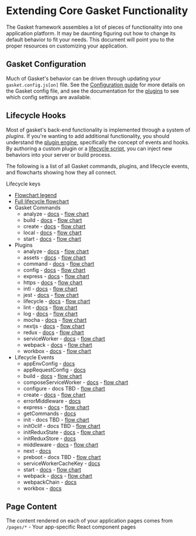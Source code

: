 # Extending Core Gasket Functionality

The Gasket framework assembles a lot of pieces of functionality into one
application platform. It may be daunting figuring out how to change its default
behavior to fit your needs. This document will point you to the proper resources
on customizing your application.

## Gasket Configuration

Much of Gasket's behavior can be driven through updating your
`gasket.config.js[on]` file. See the [Configuration guide] for more details on
the Gasket config file, and see the documentation for the [plugins] to see which
config settings are available.

<!-- 
    TBD: Create a unified table of all configuration settings so you don't have
    to hunt for what you need! 
-->

## Lifecycle Hooks

Most of gasket's back-end functionality is implemented through a system of
_plugins_. If you're wanting to add additional functionality, you should
understand the [plugin engine], specifically the concept of events and hooks.
By authoring a custom plugin or a [lifecycle script], you can inject new
behaviors into your server or build process.

The following is a list of all Gasket commands, plugins, and lifecycle events,
and flowcharts showing how they all connect.

Lifecycle keys

<!-- Do not edit; run `npm run generate` to generate this content. -->
<!-- BEGIN_LIFECYCLE_AUTOGEN -->

* [Flowchart legend](../images/lifecycle/legend.svg)
* [Full lifecycle flowchart](../images/lifecycle/full.svg)
* Gasket Commands
  * analyze - [docs](https://github.com/godaddy/gasket/tree/master/packages/gasket-cli#gasket-analyze) - [flow chart](../images/lifecycle/commands/analyze.svg)
  * build - [docs](https://github.com/godaddy/gasket/tree/master/packages/gasket-cli#gasket-build) - [flow chart](../images/lifecycle/commands/build.svg)
  * create - [docs](https://github.com/godaddy/gasket/tree/master/packages/gasket-cli#gasket-create) - [flow chart](../images/lifecycle/commands/create.svg)
  * local - [docs](https://github.com/godaddy/gasket/tree/master/packages/gasket-cli#gasket-local) - [flow chart](../images/lifecycle/commands/local.svg)
  * start - [docs](https://github.com/godaddy/gasket/tree/master/packages/gasket-cli#gasket-start) - [flow chart](../images/lifecycle/commands/start.svg)
* Plugins
  * analyze - [docs](https://github.com/godaddy/gasket/tree/master/packages/gasket-analyze-plugin) - [flow chart](../images/lifecycle/plugins/analyze.svg)
  * assets - [docs](https://github.com/godaddy/gasket/tree/master/packages/gasket-assets-plugin) - [flow chart](../images/lifecycle/plugins/assets.svg)
  * command - [docs](https://github.com/godaddy/gasket/tree/master/packages/gasket-command-plugin) - [flow chart](../images/lifecycle/plugins/command.svg)
  * config - [docs](https://github.com/godaddy/gasket/tree/master/packages/gasket-config-plugin) - [flow chart](../images/lifecycle/plugins/config.svg)
  * express - [docs](https://github.com/godaddy/gasket/tree/master/packages/gasket-express-plugin) - [flow chart](../images/lifecycle/plugins/express.svg)
  * https - [docs](https://github.com/godaddy/gasket/tree/master/packages/gasket-https-plugin) - [flow chart](../images/lifecycle/plugins/https.svg)
  * intl - [docs](https://github.com/godaddy/gasket/tree/master/packages/gasket-intl-plugin) - [flow chart](../images/lifecycle/plugins/intl.svg)
  * jest - [docs](https://github.com/godaddy/gasket/tree/master/packages/gasket-jest-plugin) - [flow chart](../images/lifecycle/plugins/jest.svg)
  * lifecycle - [docs](https://github.com/godaddy/gasket/tree/master/packages/gasket-lifecycle-plugin) - [flow chart](../images/lifecycle/plugins/lifecycle.svg)
  * lint - [docs](https://github.com/godaddy/gasket/tree/master/packages/gasket-lint-plugin) - [flow chart](../images/lifecycle/plugins/lint.svg)
  * log - [docs](https://github.com/godaddy/gasket/tree/master/packages/gasket-log-plugin) - [flow chart](../images/lifecycle/plugins/log.svg)
  * mocha - [docs](https://github.com/godaddy/gasket/tree/master/packages/gasket-mocha-plugin) - [flow chart](../images/lifecycle/plugins/mocha.svg)
  * nextjs - [docs](https://github.com/godaddy/gasket/tree/master/packages/gasket-nextjs-plugin) - [flow chart](../images/lifecycle/plugins/nextjs.svg)
  * redux - [docs](https://github.com/godaddy/gasket/tree/master/packages/gasket-redux-plugin) - [flow chart](../images/lifecycle/plugins/redux.svg)
  * serviceWorker - [docs](https://github.com/godaddy/gasket/tree/master/packages/gasket-serviceWorker-plugin) - [flow chart](../images/lifecycle/plugins/serviceWorker.svg)
  * webpack - [docs](https://github.com/godaddy/gasket/tree/master/packages/gasket-webpack-plugin) - [flow chart](../images/lifecycle/plugins/webpack.svg)
  * workbox - [docs](https://github.com/godaddy/gasket/tree/master/packages/gasket-workbox-plugin) - [flow chart](../images/lifecycle/plugins/workbox.svg)
* Lifecycle Events
  * appEnvConfig - [docs](https://github.com/godaddy/gasket/tree/master/packages/gasket-config-plugin#appenvconfig)
  * appRequestConfig - [docs](https://github.com/godaddy/gasket/tree/master/packages/gasket-config-plugin#apprequestconfig)
  * build - [docs](https://github.com/godaddy/gasket/tree/master/packages/gasket-cli#gasket-build) - [flow chart](../images/lifecycle/events/build.svg)
  * composeServiceWorker - [docs](https://github.com/godaddy/gasket/tree/master/packages/gasket-service-worker-plugin#composeserviceworker) - [flow chart](../images/lifecycle/events/composeServiceWorker.svg)
  * configure - docs TBD - [flow chart](../images/lifecycle/events/configure.svg)
  * create - [docs](https://github.com/godaddy/gasket/tree/master/packages/gasket-cli#create) - [flow chart](../images/lifecycle/events/create.svg)
  * errorMiddleware - [docs](https://github.com/godaddy/gasket/tree/master/packages/gasket-express-plugin#errormiddleware)
  * express - [docs](https://github.com/godaddy/gasket/tree/master/packages/gasket-express-plugin) - [flow chart](../images/lifecycle/events/express.svg)
  * getCommands - [docs](https://github.com/godaddy/gasket/tree/master/packages/gasket-command-plugin#getcommands)
  * init - docs TBD - [flow chart](../images/lifecycle/events/init.svg)
  * initOclif - docs TBD - [flow chart](../images/lifecycle/events/initOclif.svg)
  * initReduxState - [docs](https://github.com/godaddy/gasket/tree/master/packages/gasket-redux-plugin#initreduxstate) - [flow chart](../images/lifecycle/events/initReduxState.svg)
  * initReduxStore - [docs](https://github.com/godaddy/gasket/tree/master/packages/gasket-redux-plugin#initreduxstore)
  * middleware - [docs](https://github.com/godaddy/gasket/tree/master/packages/gasket-express-plugin#middleware) - [flow chart](../images/lifecycle/events/middleware.svg)
  * next - [docs](https://github.com/godaddy/gasket/tree/master/packages/gasket-nextjs-plugin#next)
  * preboot - docs TBD - [flow chart](../images/lifecycle/events/preboot.svg)
  * serviceWorkerCacheKey - [docs](https://github.com/godaddy/gasket/tree/master/packages/gasket-service-worker-plugin#serviceworkercachekey)
  * start - [docs](https://github.com/godaddy/gasket/tree/master/packages/gasket-cli#gasket-start) - [flow chart](../images/lifecycle/events/start.svg)
  * webpack - [docs](https://github.com/godaddy/gasket/tree/master/packages/gasket-webpack-plugin#webpack) - [flow chart](../images/lifecycle/events/webpack.svg)
  * webpackChain - [docs](https://github.com/godaddy/gasket/tree/master/packages/gasket-webpack-plugin#webpackchain)
  * workbox - [docs](https://github.com/godaddy/gasket/tree/master/packages/gasket-workbox-plugin#workbox)

<!-- END_LIFECYCLE_AUTOGEN -->

## Page Content

The content rendered on each of your application pages comes from `/pages/*` - 
Your app-specific React component pages

[plugin engine]: /packages/gasket-plugin-engine
[lifecycle script]: /packages/gasket-lifecycle-plugin
[Configuration guide]: ./configuration.md
[plugins]: /packages
